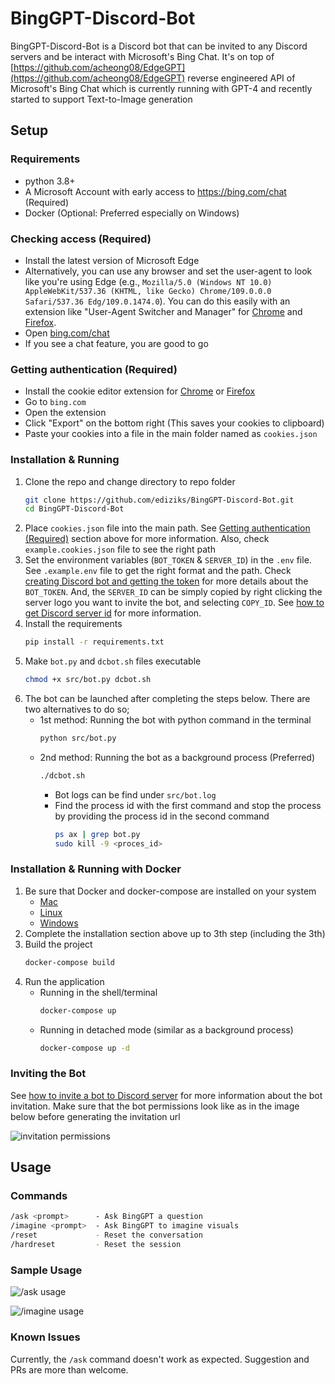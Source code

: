 # BingGPT-Discord-Bot

BingGPT-Discord-Bot is a Discord bot that can be invited to any Discord servers and be interact with Microsoft's Bing Chat. It's on top of [https://github.com/acheong08/EdgeGPT](https://github.com/acheong08/EdgeGPT) reverse engineered API of Microsoft's Bing Chat which is currently running with GPT-4 and recently started to support Text-to-Image generation

## Setup

### Requirements

- python 3.8+
- A Microsoft Account with early access to <https://bing.com/chat> (Required)
- Docker (Optional: Preferred especially on Windows)

### Checking access (Required)

- Install the latest version of Microsoft Edge
- Alternatively, you can use any browser and set the user-agent to look like you're using Edge (e.g., `Mozilla/5.0 (Windows NT 10.0) AppleWebKit/537.36 (KHTML, like Gecko) Chrome/109.0.0.0 Safari/537.36 Edg/109.0.1474.0`). You can do this easily with an extension like "User-Agent Switcher and Manager" for [Chrome](https://chrome.google.com/webstore/detail/user-agent-switcher-and-m/bhchdcejhohfmigjafbampogmaanbfkg) and [Firefox](https://addons.mozilla.org/en-US/firefox/addon/user-agent-string-switcher/).
- Open [bing.com/chat](https://bing.com/chat)
- If you see a chat feature, you are good to go

### Getting authentication (Required)

- Install the cookie editor extension for [Chrome](https://chrome.google.com/webstore/detail/cookie-editor/hlkenndednhfkekhgcdicdfddnkalmdm) or [Firefox](https://addons.mozilla.org/en-US/firefox/addon/cookie-editor/)
- Go to `bing.com`
- Open the extension
- Click "Export" on the bottom right (This saves your cookies to clipboard)
- Paste your cookies into a file in the main folder named as `cookies.json`

### Installation & Running

1. Clone the repo and change directory to repo folder
   ```bash
   git clone https://github.com/ediziks/BingGPT-Discord-Bot.git
   cd BingGPT-Discord-Bot
   ```
2. Place `cookies.json` file into the main path. See [Getting authentication (Required)](https://github.com/ediziks/BingGPT-Discord-Bot#getting-authentication-required) section above for more information. Also, check `example.cookies.json` file to see the right path
3. Set the environment variables (`BOT_TOKEN` & `SERVER_ID`) in the `.env` file. See `.example.env` file to get the right format and the path. Check [creating Discord bot and getting the token](https://discordpy.readthedocs.io/en/stable/discord.html) for more details about the `BOT_TOKEN`. And, the `SERVER_ID` can be simply copied by right clicking the server logo you want to invite the bot, and selecting `COPY_ID`. See [how to get Discord server id](https://support.discord.com/hc/en-us/articles/206346498-Where-can-I-find-my-User-Server-Message-ID) for more information.
4. Install the requirements
   ```bash
   pip install -r requirements.txt
   ```
5. Make `bot.py` and `dcbot.sh` files executable
   ```bash
   chmod +x src/bot.py dcbot.sh
   ```
6. The bot can be launched after completing the steps below. There are two alternatives to do so;
   - 1st method: Running the bot with python command in the terminal
     ```bash
     python src/bot.py
     ```
   - 2nd method: Running the bot as a background process (Preferred)
     ```bash
     ./dcbot.sh
     ```
     - Bot logs can be find under `src/bot.log`
     - Find the process id with the first command and stop the process by providing the process id in the second command
       ```bash
       ps ax | grep bot.py
       sudo kill -9 <proces_id>
       ```

### Installation & Running with Docker
1. Be sure that Docker and docker-compose are installed on your system
   - [Mac](https://docs.docker.com/docker-for-mac/install/)
   - [Linux](https://docs.docker.com/install/)
   - [Windows](https://docs.docker.com/docker-for-windows/install/)
2. Complete the installation section above up to 3th step (including the 3th)
2. Build the project
   ```bash
   docker-compose build
   ```
3. Run the application
   - Running in the shell/terminal  
     ```bash
     docker-compose up
     ```
   - Running in detached mode (similar as a background process)
     ```bash
     docker-compose up -d
     ```

### Inviting the Bot
See [how to invite a bot to Discord server](https://discordpy.readthedocs.io/en/stable/discord.html#inviting-your-bot) for more information about the bot invitation. Make sure that the bot permissions look like as in the image below before generating the invitation url

![invitation permissions](https://user-images.githubusercontent.com/54022220/229100554-0534ccd3-8318-4391-a5d4-ab057fc2a8ad.png)

## Usage
### Commands
```bash
/ask <prompt>      - Ask BingGPT a question
/imagine <prompt>  - Ask BingGPT to imagine visuals
/reset             - Reset the conversation
/hardreset         - Reset the session
```
### Sample Usage

![/ask usage](https://user-images.githubusercontent.com/54022220/229100391-c3e3c29a-4b4a-4a6f-9689-5ca41d8b4dcc.png)

![/imagine usage](https://user-images.githubusercontent.com/54022220/229100469-aa5813ff-fdb1-4dcc-bb2c-d115386ac04c.png)

### Known Issues
Currently, the `/ask` command doesn't work as expected. Suggestion and PRs are more than welcome.

